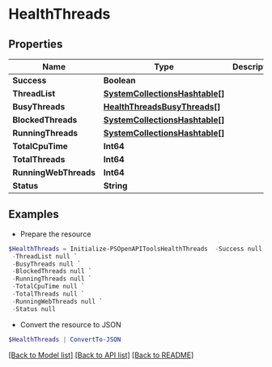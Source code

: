 # HealthThreads
## Properties

Name | Type | Description | Notes
------------ | ------------- | ------------- | -------------
**Success** | **Boolean** |  | [optional] 
**ThreadList** | [**SystemCollectionsHashtable[]**](SystemCollectionsHashtable.md) |  | [optional] 
**BusyThreads** | [**HealthThreadsBusyThreads[]**](HealthThreadsBusyThreads.md) |  | [optional] 
**BlockedThreads** | [**SystemCollectionsHashtable[]**](SystemCollectionsHashtable.md) |  | [optional] 
**RunningThreads** | [**SystemCollectionsHashtable[]**](SystemCollectionsHashtable.md) |  | [optional] 
**TotalCpuTime** | **Int64** |  | [optional] 
**TotalThreads** | **Int64** |  | [optional] 
**RunningWebThreads** | **Int64** |  | [optional] 
**Status** | **String** |  | [optional] 

## Examples

- Prepare the resource
```powershell
$HealthThreads = Initialize-PSOpenAPIToolsHealthThreads  -Success null `
 -ThreadList null `
 -BusyThreads null `
 -BlockedThreads null `
 -RunningThreads null `
 -TotalCpuTime null `
 -TotalThreads null `
 -RunningWebThreads null `
 -Status null
```

- Convert the resource to JSON
```powershell
$HealthThreads | ConvertTo-JSON
```

[[Back to Model list]](../README.md#documentation-for-models) [[Back to API list]](../README.md#documentation-for-api-endpoints) [[Back to README]](../README.md)

